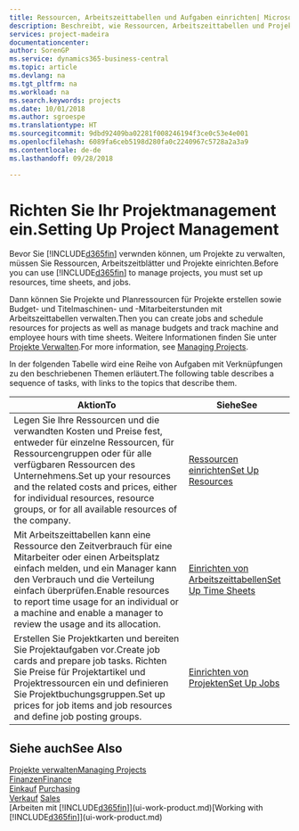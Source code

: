 ```yaml
---
title: Ressourcen, Arbeitszeittabellen und Aufgaben einrichten| Microsoft Docs
description: Beschreibt, wie Ressourcen, Arbeitszeittabellen und Projekte eingerichtet werden, um Projekte zu verwalten.
services: project-madeira
documentationcenter: 
author: SorenGP
ms.service: dynamics365-business-central
ms.topic: article
ms.devlang: na
ms.tgt_pltfrm: na
ms.workload: na
ms.search.keywords: projects
ms.date: 10/01/2018
ms.author: sgroespe
ms.translationtype: HT
ms.sourcegitcommit: 9dbd92409ba02281f008246194f3ce0c53e4e001
ms.openlocfilehash: 6089fa6ceb5198d280fa0c2240967c5728a2a3a9
ms.contentlocale: de-de
ms.lasthandoff: 09/28/2018

---
```

# <a name="setting-up-project-management"></a><span data-ttu-id="14df5-103">Richten Sie Ihr Projektmanagement ein.</span><span class="sxs-lookup"><span data-stu-id="14df5-103">Setting Up Project Management</span></span>
<span data-ttu-id="14df5-104">Bevor Sie [!INCLUDE[d365fin](includes/d365fin_md.md)] verwnden können, um Projekte zu verwalten, müssen Sie Ressourcen, Arbeitszeitblätter und Projekte einrichten.</span><span class="sxs-lookup"><span data-stu-id="14df5-104">Before you can use [!INCLUDE[d365fin](includes/d365fin_md.md)] to manage projects, you must set up resources, time sheets, and jobs.</span></span>

<span data-ttu-id="14df5-105">Dann können Sie Projekte und Planressourcen für Projekte erstellen sowie Budget- und Titelmaschinen- und -Mitarbeiterstunden mit Arbeitszeittabellen verwalten.</span><span class="sxs-lookup"><span data-stu-id="14df5-105">Then you can create jobs and schedule resources for projects as well as manage budgets and track machine and employee hours with time sheets.</span></span> <span data-ttu-id="14df5-106">Weitere Informationen finden Sie unter [Projekte Verwalten](projects-manage-projects.md).</span><span class="sxs-lookup"><span data-stu-id="14df5-106">For more information, see [Managing Projects](projects-manage-projects.md).</span></span>  

<span data-ttu-id="14df5-107">In der folgenden Tabelle wird eine Reihe von Aufgaben mit Verknüpfungen zu den beschriebenen Themen erläutert.</span><span class="sxs-lookup"><span data-stu-id="14df5-107">The following table describes a sequence of tasks, with links to the topics that describe them.</span></span>

| <span data-ttu-id="14df5-108">Aktion</span><span class="sxs-lookup"><span data-stu-id="14df5-108">To</span></span> | <span data-ttu-id="14df5-109">Siehe</span><span class="sxs-lookup"><span data-stu-id="14df5-109">See</span></span> |
| --- | --- |
| <span data-ttu-id="14df5-110">Legen Sie Ihre Ressourcen und die verwandten Kosten und Preise fest, entweder für einzelne Ressourcen, für Ressourcengruppen oder für alle verfügbaren Ressourcen des Unternehmens.</span><span class="sxs-lookup"><span data-stu-id="14df5-110">Set up your resources and the related costs and prices, either for individual resources, resource groups, or for all available resources of the company.</span></span> |[<span data-ttu-id="14df5-111">Ressourcen einrichten</span><span class="sxs-lookup"><span data-stu-id="14df5-111">Set Up Resources</span></span>](projects-how-setup-resources.md) |
| <span data-ttu-id="14df5-112">Mit Arbeitszeittabellen kann eine Ressource den Zeitverbrauch für eine Mitarbeiter oder einen Arbeitsplatz einfach melden, und ein Manager kann den Verbrauch und die Verteilung einfach überprüfen.</span><span class="sxs-lookup"><span data-stu-id="14df5-112">Enable resources to report time usage for an individual or a machine and enable a manager to review the usage and its allocation.</span></span> |[<span data-ttu-id="14df5-113">Einrichten von Arbeitszeittabellen</span><span class="sxs-lookup"><span data-stu-id="14df5-113">Set Up Time Sheets</span></span>](projects-how-setup-time-sheets.md) |
| <span data-ttu-id="14df5-114">Erstellen Sie Projektkarten und bereiten Sie Projektaufgaben vor.</span><span class="sxs-lookup"><span data-stu-id="14df5-114">Create job cards and prepare job tasks.</span></span> <span data-ttu-id="14df5-115">Richten Sie Preise für Projektartikel und Projektressourcen ein und definieren Sie Projektbuchungsgruppen.</span><span class="sxs-lookup"><span data-stu-id="14df5-115">Set up prices for job items and job resources and define job posting groups.</span></span> |[<span data-ttu-id="14df5-116">Einrichten von Projekten</span><span class="sxs-lookup"><span data-stu-id="14df5-116">Set Up Jobs</span></span>](projects-how-setup-jobs.md) |

## <a name="see-also"></a><span data-ttu-id="14df5-117">Siehe auch</span><span class="sxs-lookup"><span data-stu-id="14df5-117">See Also</span></span>
[<span data-ttu-id="14df5-118">Projekte verwalten</span><span class="sxs-lookup"><span data-stu-id="14df5-118">Managing Projects</span></span>](projects-manage-projects.md)  
[<span data-ttu-id="14df5-119">Finanzen</span><span class="sxs-lookup"><span data-stu-id="14df5-119">Finance</span></span>](finance.md)  
<span data-ttu-id="14df5-120">[Einkauf](purchasing-manage-purchasing.md)       </span><span class="sxs-lookup"><span data-stu-id="14df5-120">[Purchasing](purchasing-manage-purchasing.md)       </span></span>  
<span data-ttu-id="14df5-121">[Verkauf](sales-manage-sales.md)   </span><span class="sxs-lookup"><span data-stu-id="14df5-121">[Sales](sales-manage-sales.md)   </span></span>  
<span data-ttu-id="14df5-122">[Arbeiten mit [!INCLUDE[d365fin](includes/d365fin_md.md)]](ui-work-product.md)</span><span class="sxs-lookup"><span data-stu-id="14df5-122">[Working with [!INCLUDE[d365fin](includes/d365fin_md.md)]](ui-work-product.md)</span></span>  

